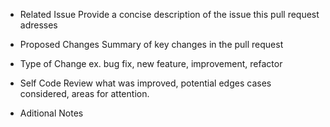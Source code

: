 - Related Issue
  Provide a concise description of the issue this pull request adresses

- Proposed Changes
  Summary of key changes in the pull request

- Type of Change
  ex. bug fix, new feature, improvement, refactor

- Self Code Review
  what was improved, potential edges cases considered, areas for attention.

- Aditional Notes
